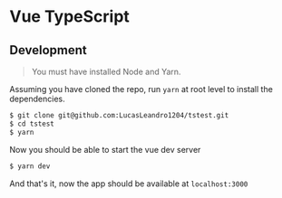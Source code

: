 # Vue TypeScript

## Development

> You must have installed Node and Yarn.

Assuming you have cloned the repo, run `yarn` at root level to install the dependencies.

```bash
$ git clone git@github.com:LucasLeandro1204/tstest.git
$ cd tstest
$ yarn
```

Now you should be able to start the vue dev server

```bash
$ yarn dev
```

And that's it, now the app should be available at `localhost:3000`
